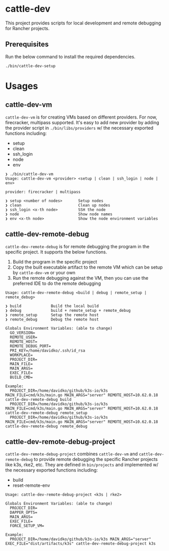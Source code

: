 # cattle-dev

This project provides scripts for local development and remote debugging for Rancher projects.

## Prerequisites

Run the below command to install the required dependencies.

```console
./bin/cattle-dev-setup
```

# Usages

## cattle-dev-vm

`cattle-dev-vm` is for creating VMs based on different providers. For now, firecracker, multipass supported. 
It's easy to add new provider by adding the provider script in `./bin/libs/providers` w/ the necessary exported functions including:

- setup
- clean
- ssh_login
- node
- env

```console
❯ ./bin/cattle-dev-vm
Usage: cattle-dev-vm <provider> <setup | clean | ssh_login | node | env>

provider: firecracker | multipass

❯ setup <number of nodes>       Setup nodes
❯ clean                         Clean up nodes
❯ ssh_login <x-th node>         SSH the node
❯ node                          Show node names
❯ env <x-th node>               Show the node environment variables
```

## cattle-dev-remote-debug

`cattle-dev-remote-debug` is for remote debugging the program in the specific project. It supports the below functions.

1. Build the program in the specific project
2. Copy the built executable artifact to the remote VM which can be setup by `cattle-dev-vm` or your own
3. Run the remote debugging against the VM, then you can use the preferred IDE to do the remote debugging 

```console
Usage: cattle-dev-remote-debug <build | debug | remote_setup | remote_debug>

❯ build             Build the local build
❯ debug             build + remote_setup + remote_debug
❯ remote_setup      Setup the remote host
❯ remote_debug      Debug the remote host

Globals Environment Variables: (able to change)
  GO_VERSION=
  REMOTE_USER=
  REMOTE_HOST=
  REMOTE_DEBUG_PORT=
  PRI_KEY=/home/davidko/.ssh/id_rsa
  WORKPLACE=
  PROJECT_DIR=
  MAIN_FILE=
  MAIN_ARGS=
  EXEC_FILE=
  BUILD_CMD=

Example:
  PROJECT_DIR=/home/davidko/github/k3s-io/k3s MAIN_FILE=cmd/k3s/main.go MAIN_ARGS="server" REMOTE_HOST=10.62.0.18 cattle-dev-remote-debug build
  PROJECT_DIR=/home/davidko/github/k3s-io/k3s MAIN_FILE=cmd/k3s/main.go MAIN_ARGS="server" REMOTE_HOST=10.62.0.18 cattle-dev-remote-debug remote_setup
  PROJECT_DIR=/home/davidko/github/k3s-io/k3s MAIN_FILE=cmd/k3s/main.go MAIN_ARGS="server" REMOTE_HOST=10.62.0.18 cattle-dev-remote-debug remote_debug
```

## cattle-dev-remote-debug-project

`cattle-dev-remote-debug-project` combines `cattle-dev-vm` and `cattle-dev-remote-debug` to provide remote debugging the specific Rancher projects like k3s, rke2, etc. 
They are defined in `bin/projects` and implemented w/ the necessary exported functions including:

- build
- reset-remote-env

```console
Usage: cattle-dev-remote-debug-project <k3s | rke2>

Globals Environment Variables: (able to change)
  PROJECT_DIR=
  DAPPER_OPTS=
  MAIN_ARGS=
  EXEC_FILE=
  FORCE_SETUP_VM=

Example:
  PROJECT_DIR=/home/davidko/github/k3s-io/k3s MAIN_ARGS="server" EXEC_FILE="dist/artifacts/k3s" cattle-dev-remote-debug-project k3s
```